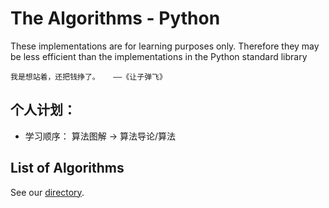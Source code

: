# The Algorithms - Python
These implementations are for learning purposes only. Therefore they may be less efficient than the implementations in the Python standard library
    
    我是想站着，还把钱挣了。   ——《让子弹飞》

## 个人计划：
* 学习顺序： 算法图解 -> 算法导论/算法

## List of Algorithms

See our [directory](DIRECTORY.md).
